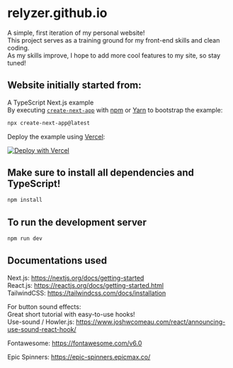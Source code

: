 # relyzer.github.io

A simple, first iteration of my personal website!  
This project serves as a training ground for my front-end skills and clean coding.  
As my skills improve, I hope to add more cool features to my site, so stay tuned!  

## Website initially started from:

A TypeScript Next.js example  
By executing [`create-next-app`](https://github.com/vercel/next.js/tree/canary/packages/create-next-app) with [npm](https://docs.npmjs.com/cli/init) or [Yarn](https://yarnpkg.com/lang/en/docs/cli/create/) to bootstrap the example:
```bash
npx create-next-app@latest
```

Deploy the example using [Vercel](https://vercel.com?utm_source=github&utm_medium=readme&utm_campaign=next-example):

[![Deploy with Vercel](https://vercel.com/button)](https://vercel.com/new/git/external?repository-url=https://github.com/vercel/next.js/tree/canary/examples/with-typescript&project-name=with-typescript&repository-name=with-typescript)

## Make sure to install all dependencies and TypeScript!

```bash
npm install
```

## To run the development server

```bash
npm run dev
```

## Documentations used

Next.js: https://nextjs.org/docs/getting-started  
React.js: https://reactjs.org/docs/getting-started.html  
TailwindCSS: https://tailwindcss.com/docs/installation  

For button sound effects:  
Great short tutorial with easy-to-use hooks!  
Use-sound / Howler.js: https://www.joshwcomeau.com/react/announcing-use-sound-react-hook/  

Fontawesome: https://fontawesome.com/v6.0  

Epic Spinners: https://epic-spinners.epicmax.co/  

